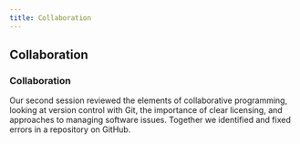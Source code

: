 ```yaml
---
title: Collaboration
---
```


## Collaboration

### Collaboration

Our second session reviewed the elements of collaborative programming, looking at version control with Git, the importance of clear licensing, and approaches to managing software issues. Together we identified and fixed errors in a repository on GitHub.